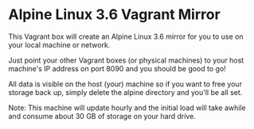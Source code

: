 # Alpine Linux 3.6 Vagrant Mirror

This Vagrant box will create an Alpine Linux 3.6 mirror for you to use on your
local machine or network.

Just point your other Vagrant boxes (or physical machines) to your host machine's
IP address on port 8090 and you should be good to go!

All data is visible on the host (your) machine so if you want to free your storage
back up, simply delete the alpine directory and you'll be all set.

Note: This machine will update hourly and the initial load will take awhile
and consume about 30 GB of storage on your hard drive.
